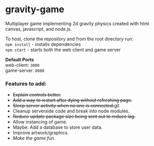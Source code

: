 # gravity-game
Multiplayer game implementing 2d gravity physics created with html canvas, javascript, and node.js.

To host, clone the repository and from the root directory run:  
`npm install` - installs dependencies  
`npm start` - starts both the web client and game server   

**Default Ports**  
web-client: `3000`  
game-server: `8080`

### Features to add:
- ~~Explain controls better.~~
- ~~Add a way to restart after dying without refreshing page.~~
- ~~Sleep server activity when no one is connected.~~git
- Cleanup serverside code and break into node modules.
- ~~Reduce update package size being sent out to reduce lag.~~
- Allow instancing of game.
- Maybe: Add a database to store user data.
- Improve artwork/graphics.
- *Make the game fun.*
